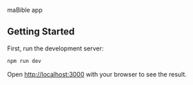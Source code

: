 maBible app

## Getting Started

First, run the development server:

```bash
npm run dev

```

Open [http://localhost:3000](http://localhost:3000) with your browser to see the result.

